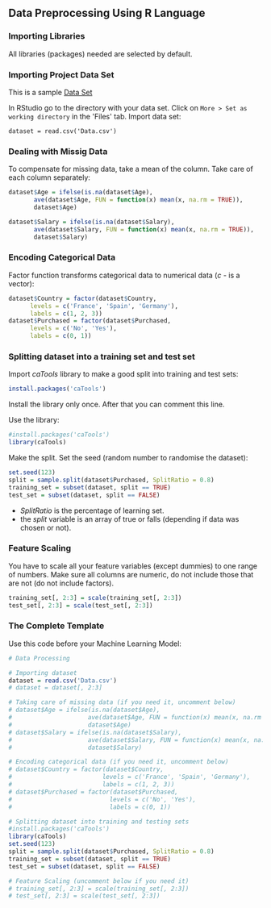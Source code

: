 ## Data Preprocessing Using R Language

### Importing Libraries
All libraries (packages) needed are selected by default.

### Importing Project Data Set
This is a sample [Data Set](https://github.com/vgorbic1/data-science/edit/master/Machine%20Learning/Data.csv)

In RStudio go to the directory with your data set. Click on `More > Set as working directory` in the 'Files' tab. Import data set:
```
dataset = read.csv('Data.csv')
```

### Dealing with Missig Data
To compensate for missing data, take a mean of the column. Take care of each column separately:
```r
dataset$Age = ifelse(is.na(dataset$Age),
       ave(dataset$Age, FUN = function(x) mean(x, na.rm = TRUE)),
       dataset$Age)

dataset$Salary = ifelse(is.na(dataset$Salary),
       ave(dataset$Salary, FUN = function(x) mean(x, na.rm = TRUE)),
       dataset$Salary)
```

### Encoding Categorical Data
Factor function transforms categorical data to numerical data (*c* - is a vector):
```r
dataset$Country = factor(dataset$Country, 
      levels = c('France', 'Spain', 'Germany'), 
      labels = c(1, 2, 3))
dataset$Purchased = factor(dataset$Purchased, 
      levels = c('No', 'Yes'), 
      labels = c(0, 1))
```

### Splitting dataset into a training set and test set
Import *caTools* library to make a good split into training and test sets:
```r
install.packages('caTools')
```
Install the library only once. After that you can comment this line.

Use the library:
```r
#install.packages('caTools')
library(caTools)
```
Make the split. Set the seed (random number to randomise the dataset):
```r
set.seed(123)
split = sample.split(dataset$Purchased, SplitRatio = 0.8)
training_set = subset(dataset, split == TRUE)
test_set = subset(dataset, split == FALSE)
```
- *SplitRatio* is the percentage of learning set. 
- the *split* variable is an array of true or falls (depending if data was chosen or not).

### Feature Scaling
You have to scale all your feature variables (except dummies) to one range of numbers. Make sure all columns are numeric, do not include those that are not (do not include factors).
```r
training_set[, 2:3] = scale(training_set[, 2:3])
test_set[, 2:3] = scale(test_set[, 2:3])
```

### The Complete Template
Use this code before your Machine Learning Model:
```r
# Data Processing

# Importing dataset
dataset = read.csv('Data.csv')
# dataset = dataset[, 2:3]

# Taking care of missing data (if you need it, uncomment below)
# dataset$Age = ifelse(is.na(dataset$Age),
#                     ave(dataset$Age, FUN = function(x) mean(x, na.rm = TRUE)),
#                     dataset$Age)
# dataset$Salary = ifelse(is.na(dataset$Salary),
#                     ave(dataset$Salary, FUN = function(x) mean(x, na.rm = TRUE)),
#                     dataset$Salary)

# Encoding categorical data (if you need it, uncomment below)
# dataset$Country = factor(dataset$Country, 
#                         levels = c('France', 'Spain', 'Germany'), 
#                         labels = c(1, 2, 3))
# dataset$Purchased = factor(dataset$Purchased, 
#                           levels = c('No', 'Yes'), 
#                           labels = c(0, 1))

# Splitting dataset into training and testing sets
#install.packages('caTools')
library(caTools)
set.seed(123)
split = sample.split(dataset$Purchased, SplitRatio = 0.8)
training_set = subset(dataset, split == TRUE)
test_set = subset(dataset, split == FALSE)

# Feature Scaling (uncomment below if you need it)
# training_set[, 2:3] = scale(training_set[, 2:3])
# test_set[, 2:3] = scale(test_set[, 2:3])
```
